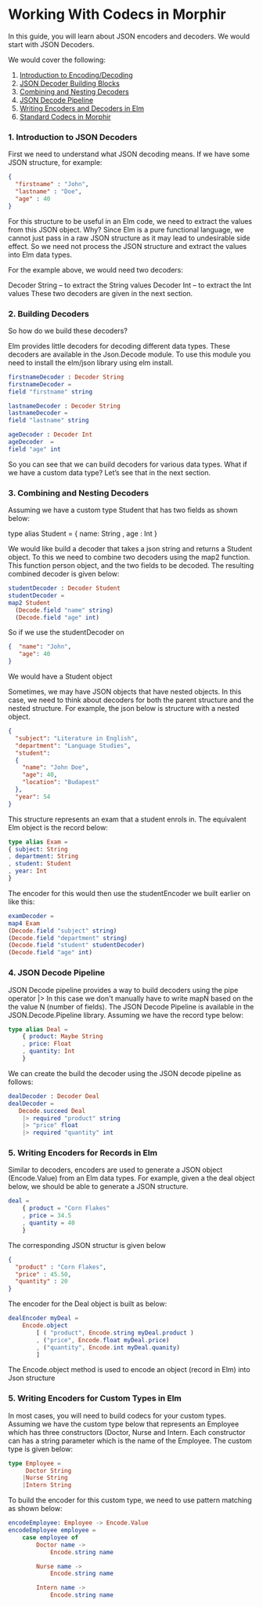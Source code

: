 # Working With Codecs in Morphir

In this guide, you will learn about JSON encoders and decoders. We would start with JSON Decoders.

We would cover the following:

1. [Introduction to Encoding/Decoding](#) <br>
2. [JSON Decoder Building Blocks](#) <br>
3. [Combining and Nesting Decoders](#) <br>
4. [JSON Decode Pipeline](#) <br>
5. [Writing Encoders and Decoders in Elm](#) <br>
6. [Standard Codecs in Morphir](#) <br>


### 1. Introduction to JSON Decoders
   First we need to understand what JSON decoding means. If we have some JSON structure, for example:
```json
{
  "firstname" : "John",
  "lastname" : "Doe",
  "age" : 40
}
```



For this structure to be useful in an Elm code, we need to extract the values from this JSON object. Why? Since Elm is a pure functional language, we cannot just pass in a raw JSON structure as it may lead to undesirable side effect. So we need not process the JSON structure and extract the values into Elm data types.

For the example above, we would need two decoders:

Decoder String – to extract the String values
Decoder Int – to extract the Int values
These two decoders are given in the next section.



### 2. Building Decoders
   So how do we build these decoders?

Elm provides little decoders for decoding different data types. These decoders are available in the Json.Decode module.  To use this module you need to install the elm/json library using elm install.

```elm
firstnameDecoder : Decoder String
firstnameDecoder =
field "firstname" string

lastnameDecoder : Decoder String
lastnameDecoder =
field "lastname" string

ageDecoder : Decoder Int
ageDecoder  =
field "age" int
```



So you can see that we can build decoders for various data types. What if we have a custom data type? Let’s see that in the next section.



### 3. Combining and Nesting Decoders
   Assuming we have a custom type Student that has two fields as shown below:

type alias Student =
{ name: String
, age : Int
}


We would like build a decoder that takes a json string  and returns a Student object. To this we need to combine two decoders using the map2 function. This function person object, and the two fields to be decoded. The resulting combined decoder is given below:

```elm
studentDecoder : Decoder Student
studentDecoder =
map2 Student
  (Decode.field "name" string)
  (Decode.field "age" int)
```



So if we use the studentDecoder on
```json
{  "name": "John", 
   "age": 40
}
```

We would have a Student object


Sometimes, we may have JSON objects that have nested objects.  In this case, we need to think about decoders for both the parent structure and the nested structure. For example, the json below is structure with a nested object.

```json
{
  "subject": "Literature in English",
  "department": "Language Studies",
  "student":
  {
    "name": "John Doe",
    "age": 40,
    "location": "Budapest"
  },
  "year": 54
}
```



This structure represents an exam that a student enrols in. The equivalent Elm object is the record below:


```elm
type alias Exam =
{ subject: String
, department: String
, student: Student
, year: Int
}
```


The encoder for this would then use the studentEncoder we built earlier on like this:

```elm
examDecoder =
map4 Exam
(Decode.field "subject" string)
(Decode.field "department" string)
(Decode.field "student" studentDecoder)
(Decode.field "age" int)
```


### 4. JSON Decode Pipeline
JSON Decode pipeline provides a way to build decoders using the pipe operator |>
In this case we don't manually have to write mapN based on the the value N (number of fields).
The JSON Decode Pipeline is available in the JSON.Decode.Pipeline library.
Assuming we have the record type below: 
```elm
type alias Deal =
    { product: Maybe String
    , price: Float
    , quantity: Int
    }
```
We can create the build the decoder using the JSON decode pipeline as follows:

```elm
dealDecoder : Decoder Deal
dealDecoder = 
   Decode.succeed Deal
    |> required "product" string
    |> "price" float
    |> required "quantity" int
```

### 5. Writing Encoders for Records in Elm
Similar to decoders, encoders are used to generate a JSON object (Encode.Value) from an Elm data types. For example, given a the deal object
below, we should be able to generate a JSON structure.

```elm
deal =
    { product = "Corn Flakes"
    , price = 34.5
    , quantity = 40
    }

```
The corresponding JSON structur is given below

```json
{
  "product" : "Corn Flakes",
  "price" : 45.50,
  "quantity" : 20
}
```

The encoder for the Deal object is built as below:
```elm
dealEncoder myDeal =
    Encode.object
        [ ( "product", Encode.string myDeal.product )
        , ("price", Encode.float myDeal.price)
        , ("quantity", Encode.int myDeal.quanity)
        ]
```

The Encode.object method is used to encode an object (record in Elm) into Json structure


### 5. Writing Encoders for Custom Types in Elm
In most cases, you will need to build codecs for your custom types. 
Assuming we have the custom type below that represents an Employee which has three constructors (Doctor, Nurse and Intern.
Each constructor can has a string parameter which is the name of the Employee. The custom type is given below:

```elm
type Employee =
     Doctor String
    |Nurse String
    |Intern String
```

To build the encoder for this custom type, we need to use pattern matching as shown below:
```elm
encodeEmployee: Employee -> Encode.Value    
encodeEmployee employee = 
    case employee of
        Doctor name ->
            Encode.string name

        Nurse name ->
            Encode.string name

        Intern name ->
            Encode.string name
```


